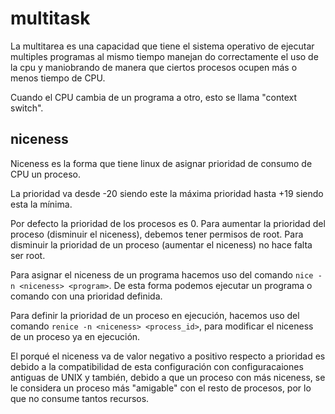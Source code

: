 # multitask

La multitarea es una capacidad que tiene el sistema operativo de ejecutar multiples programas al mismo tiempo manejan do correctamente el uso de la cpu y maniobrando de manera que ciertos procesos ocupen más o menos tiempo de CPU. 

Cuando el CPU cambia de un programa a otro, esto se llama "context switch". 

## niceness

Niceness es la forma que tiene linux de asignar prioridad de consumo de CPU un proceso. 

La prioridad va desde -20 siendo este la máxima prioridad hasta +19 siendo esta la mínima.

Por defecto la prioridad de los procesos es 0. Para aumentar la prioridad del proceso (disminuir el niceness), debemos tener permisos de root. Para disminuir la prioridad de un proceso (aumentar el niceness) no hace falta ser root.

Para asignar el niceness de un programa hacemos uso del comando `nice -n <niceness> <program>`. De esta forma podemos ejecutar un programa o comando con una prioridad definida.

Para definir la prioridad de un proceso en ejecución, hacemos uso del comando `renice -n <niceness> <process_id>`, para modificar el niceness de un proceso ya en ejecución.

El porqué el niceness va de valor negativo a positivo respecto a prioridad es debido a la compatibilidad de esta configuración con configuracaiones antiguas de UNIX y también, debido a que un proceso con más niceness, se le considera un proceso más "amigable" con el resto de procesos, por lo que no consume tantos recursos.
